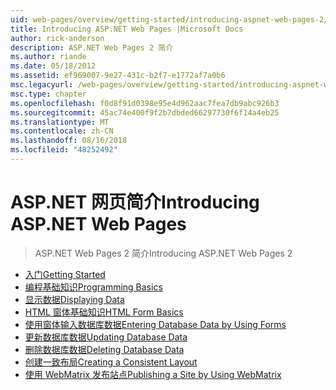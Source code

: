 ```yaml
---
uid: web-pages/overview/getting-started/introducing-aspnet-web-pages-2/index
title: Introducing ASP.NET Web Pages |Microsoft Docs
author: rick-anderson
description: ASP.NET Web Pages 2 简介
ms.author: riande
ms.date: 05/18/2012
ms.assetid: ef969007-9e27-431c-b2f7-e1772af7a0b6
msc.legacyurl: /web-pages/overview/getting-started/introducing-aspnet-web-pages-2
msc.type: chapter
ms.openlocfilehash: f0d8f91d0398e95e4d962aac7fea7db9abc926b3
ms.sourcegitcommit: 45ac74e400f9f2b7dbded66297730f6f14a4eb25
ms.translationtype: MT
ms.contentlocale: zh-CN
ms.lasthandoff: 08/16/2018
ms.locfileid: "48252492"
---
```

<a name="introducing-aspnet-web-pages"></a><span data-ttu-id="4bdc2-103">ASP.NET 网页简介</span><span class="sxs-lookup"><span data-stu-id="4bdc2-103">Introducing ASP.NET Web Pages</span></span>
====================
> <span data-ttu-id="4bdc2-104">ASP.NET Web Pages 2 简介</span><span class="sxs-lookup"><span data-stu-id="4bdc2-104">Introducing ASP.NET Web Pages 2</span></span>


- [<span data-ttu-id="4bdc2-105">入门</span><span class="sxs-lookup"><span data-stu-id="4bdc2-105">Getting Started</span></span>](getting-started.md)
- [<span data-ttu-id="4bdc2-106">编程基础知识</span><span class="sxs-lookup"><span data-stu-id="4bdc2-106">Programming Basics</span></span>](intro-to-web-pages-programming.md)
- [<span data-ttu-id="4bdc2-107">显示数据</span><span class="sxs-lookup"><span data-stu-id="4bdc2-107">Displaying Data</span></span>](displaying-data.md)
- [<span data-ttu-id="4bdc2-108">HTML 窗体基础知识</span><span class="sxs-lookup"><span data-stu-id="4bdc2-108">HTML Form Basics</span></span>](form-basics.md)
- [<span data-ttu-id="4bdc2-109">使用窗体输入数据库数据</span><span class="sxs-lookup"><span data-stu-id="4bdc2-109">Entering Database Data by Using Forms</span></span>](entering-data.md)
- [<span data-ttu-id="4bdc2-110">更新数据库数据</span><span class="sxs-lookup"><span data-stu-id="4bdc2-110">Updating Database Data</span></span>](updating-data.md)
- [<span data-ttu-id="4bdc2-111">删除数据库数据</span><span class="sxs-lookup"><span data-stu-id="4bdc2-111">Deleting Database Data</span></span>](deleting-data.md)
- [<span data-ttu-id="4bdc2-112">创建一致布局</span><span class="sxs-lookup"><span data-stu-id="4bdc2-112">Creating a Consistent Layout</span></span>](layouts.md)
- [<span data-ttu-id="4bdc2-113">使用 WebMatrix 发布站点</span><span class="sxs-lookup"><span data-stu-id="4bdc2-113">Publishing a Site by Using WebMatrix</span></span>](publishing.md)
